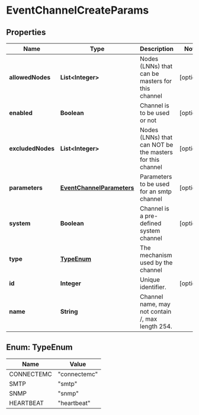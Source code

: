 
# EventChannelCreateParams

## Properties
Name | Type | Description | Notes
------------ | ------------- | ------------- | -------------
**allowedNodes** | **List&lt;Integer&gt;** | Nodes (LNNs) that can be masters for this channel |  [optional]
**enabled** | **Boolean** | Channel is to be used or not |  [optional]
**excludedNodes** | **List&lt;Integer&gt;** | Nodes (LNNs) that can NOT be the masters for this channel |  [optional]
**parameters** | [**EventChannelParameters**](EventChannelParameters.md) | Parameters to be used for an smtp channel |  [optional]
**system** | **Boolean** | Channel is a pre-defined system channel |  [optional]
**type** | [**TypeEnum**](#TypeEnum) | The mechanism used by the channel | 
**id** | **Integer** | Unique identifier. |  [optional]
**name** | **String** | Channel name,  may not contain /, max length 254. | 


<a name="TypeEnum"></a>
## Enum: TypeEnum
Name | Value
---- | -----
CONNECTEMC | &quot;connectemc&quot;
SMTP | &quot;smtp&quot;
SNMP | &quot;snmp&quot;
HEARTBEAT | &quot;heartbeat&quot;



